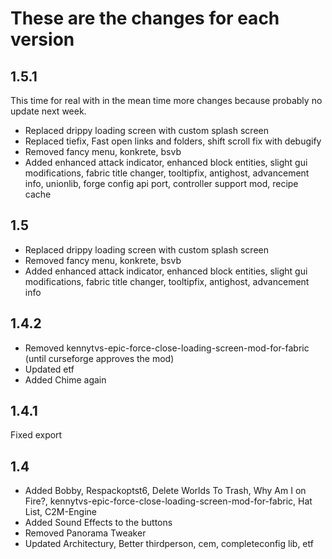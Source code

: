 # These are the changes for each version

## 1.5.1
This time for real
with in the mean time more changes because probably no update next week.

- Replaced drippy loading screen with custom splash screen
- Replaced tiefix, Fast open links and folders, shift scroll fix with debugify
- Removed fancy menu, konkrete, bsvb
- Added enhanced attack indicator, enhanced block entities, slight gui modifications, fabric title changer, tooltipfix, antighost, advancement info, unionlib, forge config api port, controller support mod, recipe cache

## 1.5
- Replaced drippy loading screen with custom splash screen
- Removed fancy menu, konkrete, bsvb
- Added enhanced attack indicator, enhanced block entities, slight gui modifications, fabric title changer, tooltipfix, antighost, advancement info

## 1.4.2
- Removed kennytvs-epic-force-close-loading-screen-mod-for-fabric (until curseforge approves the mod)
- Updated etf
- Added Chime again

## 1.4.1
Fixed export

## 1.4
- Added Bobby, Respackoptst6, Delete Worlds To Trash, Why Am I on Fire?, kennytvs-epic-force-close-loading-screen-mod-for-fabric, Hat List, C2M-Engine
- Added Sound Effects to the buttons
- Removed Panorama Tweaker
- Updated Architectury, Better thirdperson, cem, completeconfig lib, etf
